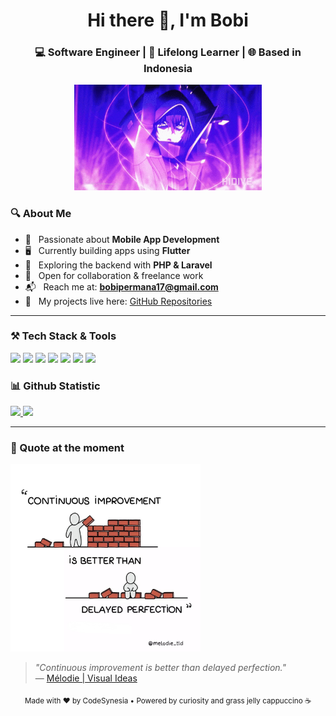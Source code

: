 <!-- Profile Header -->
<h1 align="center">Hi there 👋, I'm Bobi</h1>
<h3 align="center">💻 Software Engineer | 🚀 Lifelong Learner | 🌐 Based in Indonesia</h3>

<p align="center">
  <img src="https://raw.githubusercontent.com/bobipermanasandi/bobipermanasandi/main/assets/gif/cid2.gif" width="300" alt="Coding GIF"/>
</p>

### 🔍 About Me

- 📱 &nbsp; Passionate about **Mobile App Development**
- 🖥️ &nbsp; Currently building apps using **Flutter**
- 🌱 &nbsp; Exploring the backend with **PHP & Laravel**
- 🤝 &nbsp; Open for collaboration & freelance work
- 📬 &nbsp; Reach me at: **bobipermana17@gmail.com**
- 📂 &nbsp; My projects live here: [GitHub Repositories](https://github.com/bobipermanasandi?tab=repositories)

---

### ⚒️ Tech Stack & Tools

<p align="left">
  <img src="https://img.shields.io/badge/Flutter-02569B?style=flat&logo=flutter&logoColor=white" />
  <img src="https://img.shields.io/badge/Dart-0175C2?style=flat&logo=dart&logoColor=white" />
  <img src="https://img.shields.io/badge/PHP-777BB4?style=flat&logo=php&logoColor=white" />
  <img src="https://img.shields.io/badge/Laravel-FF2D20?style=flat&logo=laravel&logoColor=white" />
  <img src="https://img.shields.io/badge/Firebase-FFCA28?style=flat&logo=firebase&logoColor=black" />
  <img src="https://img.shields.io/badge/Cursor_AI-000000?style=flat&logo=cursor&logoColor=white" />
  <img src="https://img.shields.io/badge/VSCode-007ACC?style=flat&logo=visual-studio-code&logoColor=white" />
</p>

### 📊 Github Statistic

<p align="left">
<a href="https://github.com/bobipermanasandi">
  <img height="180em" src="https://github-readme-stats-eight-theta.vercel.app/api?username=bobipermanasandi&show_icons=true&theme=algolia&include_all_commits=true&count_private=true"/>
  <img height="180em" src="https://github-readme-stats-eight-theta.vercel.app/api/top-langs/?username=bobipermanasandi&layout=compact&layout=compact&theme=algolia"/>
</a>
</p>

---

### 💬 Quote at the moment

<img src="assets/images.jpg" height="300em" />

> *"Continuous improvement is better than delayed perfection."*  
> — [Mélodie | Visual Ideas](https://x.com/melodie_tld/status/1549023788330893313)


<!-- Feel free to remove this footer if you prefer a cleaner look -->
<p align="center">
  <sub>Made with ❤️ by CodeSynesia • Powered by curiosity and grass jelly cappuccino ☕</sub>
</p>
